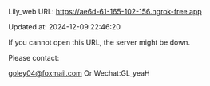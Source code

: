 Lily_web URL: https://ae6d-61-165-102-156.ngrok-free.app

Updated at: 2024-12-09 22:46:20

If you cannot open this URL, the server might be down.

Please contact: 

goley04@foxmail.com Or Wechat:GL_yeaH